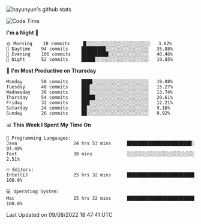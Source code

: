 
![hayunyun's github stats](https://github-readme-stats.vercel.app/api?username=hayunyun&show_icons=true)


<!--START_SECTION:waka-->
![Code Time](http://img.shields.io/badge/Code%20Time-0%20secs-blue)

**I'm a Night 🦉** 

```text
🌞 Morning    10 commits     █░░░░░░░░░░░░░░░░░░░░░░░░   3.82% 
🌆 Daytime    94 commits     █████████░░░░░░░░░░░░░░░░   35.88% 
🌃 Evening    106 commits    ██████████░░░░░░░░░░░░░░░   40.46% 
🌙 Night      52 commits     █████░░░░░░░░░░░░░░░░░░░░   19.85%

```
📅 **I'm Most Productive on Thursday** 

```text
Monday       50 commits     ████░░░░░░░░░░░░░░░░░░░░░   19.08% 
Tuesday      40 commits     ███░░░░░░░░░░░░░░░░░░░░░░   15.27% 
Wednesday    36 commits     ███░░░░░░░░░░░░░░░░░░░░░░   13.74% 
Thursday     54 commits     █████░░░░░░░░░░░░░░░░░░░░   20.61% 
Friday       32 commits     ███░░░░░░░░░░░░░░░░░░░░░░   12.21% 
Saturday     24 commits     ██░░░░░░░░░░░░░░░░░░░░░░░   9.16% 
Sunday       26 commits     ██░░░░░░░░░░░░░░░░░░░░░░░   9.92%

```


📊 **This Week I Spent My Time On** 

```text
💬 Programming Languages: 
Java                     24 hrs 53 mins      ████████████████████████░   97.49% 
Text                     38 mins             ░░░░░░░░░░░░░░░░░░░░░░░░░   2.51%

🔥 Editors: 
IntelliJ                 25 hrs 32 mins      █████████████████████████   100.0%

💻 Operating System: 
Mac                      25 hrs 32 mins      █████████████████████████   100.0%

```


 Last Updated on 09/08/2022 18:47:41 UTC
<!--END_SECTION:waka-->

<!--
**hayunyun/hayunyun** is a ✨ _special_ ✨ repository because its `README.md` (this file) appears on your GitHub profile.

Here are some ideas to get you started:

- 🔭 I’m currently working on ...
- 🌱 I’m currently learning ...
- 👯 I’m looking to collaborate on ...
- 🤔 I’m looking for help with ...
- 💬 Ask me about ...
- 📫 How to reach me: ...
- 😄 Pronouns: ...
- ⚡ Fun fact: ...
-->
